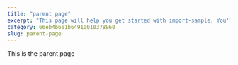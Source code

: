 ```yaml
---
title: "parent page"
excerpt: "This page will help you get started with import-sample. You'll be up and running in a jiffy!"
category: 66eb4b6e1b64910010378960
slug: parent-page
---
```

This is the parent page